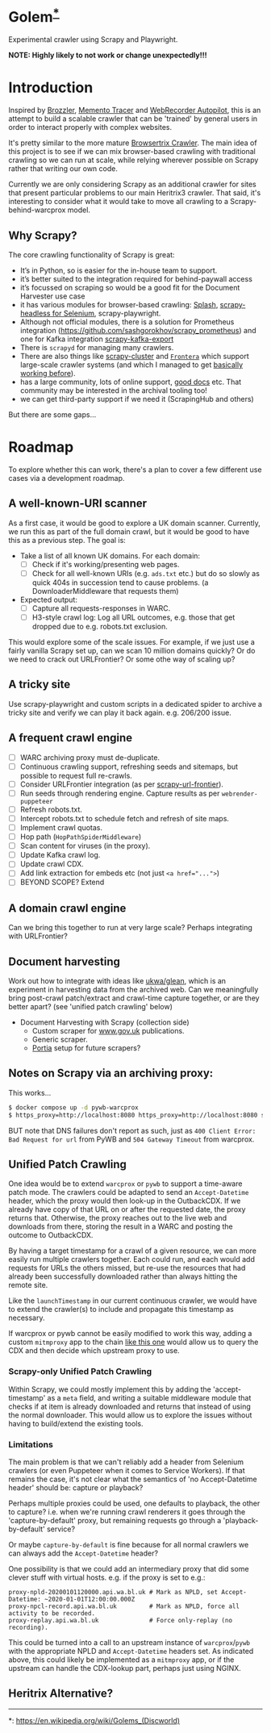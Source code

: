 # Golem<sup>[*](#golem-link)</sup>
Experimental crawler using Scrapy and Playwright.

**NOTE: Highly likely to not work or change unexpectedly!!!**

# Introduction

Inspired by [Brozzler](https://github.com/internetarchive/brozzler), [Memento Tracer](http://tracer.mementoweb.org/) and [WebRecorder Autopilot](https://guide.webrecorder.io/autopilot/), this is an attempt to build a scalable crawler that can be 'trained' by general users in order to interact properly with complex websites.

It's pretty similar to the more mature [Browsertrix Crawler](https://github.com/webrecorder/browsertrix-crawler). The main idea of this project is to see if we can mix browser-based crawling with traditional crawling so we can run at scale, while relying wherever possible on Scrapy rather that writing our own code.

Currently we are only considering Scrapy as an additional crawler for sites that present particular problems to our main Heritrix3 crawler.  That said, it's interesting to consider what it would take to move all crawling to a Scrapy-behind-warcprox model.


## Why Scrapy?

The core crawling functionality of Scrapy is great:

- It’s in Python, so is easier for the in-house team to support.
- it’s better suited to the integration required for behind-paywall access 
- it’s focussed on scraping so would be a good fit for the Document Harvester use case
- it has various modules for browser-based crawling: [Splash](https://github.com/scrapinghub/splash/), [scrapy-headless for Selenium](https://github.com/scrapy-plugins/scrapy-headless), scrapy-playwright.
- Although not official modules, there is a solution for Prometheus integration (https://github.com/sashgorokhov/scrapy_prometheus) and one for Kafka integration [scrapy-kafka-export](https://github.com/TeamHG-Memex/scrapy-kafka-export)
- There is `scrapyd` for managing many crawlers.
- There are also things like [scrapy-cluster](https://github.com/istresearch/scrapy-cluster) and [`Frontera`](https://github.com/scrapinghub/frontera) which support large-scale crawler systems (and which I managed to get [basically working before](https://github.com/anjackson/anjackson.github.io/blob/d2e33c37d81cb10f8a921f6637a5090a2a625348/digipres-lessons-learned/index.md#experimenting-with-frontera)).
- has a large community, lots of online support, [good docs](https://docs.scrapy.org/en/latest/index.html) etc. That community may be interested in the archival tooling too!
- we can get third-party support if we need it (ScrapingHub and others)

But there are some gaps...

# Roadmap

To explore whether this can work, there's a plan to cover a few different use cases via a development roadmap.

## A well-known-URI scanner

As a first case, it would be good to explore a UK domain scanner. Currently, we run this as part of the full domain crawl, but it would be good to have this as a previous step. The goal is:

- Take a list of all known UK domains. For each domain:
    - [ ] Check if it's working/presenting web pages.
    - [ ] Check for all well-known URIs (e.g. `ads.txt` etc.) but do so slowly as quick 404s in succession tend to cause problems. (a DownloaderMiddleware that requests them)
- Expected output:
    - [ ] Capture all requests-responses in WARC.
    - [ ] H3-style crawl log: Log all URL outcomes, e.g. those that get dropped due to e.g. robots.txt exclusion.

This would explore some of the scale issues. For example, if we just use a fairly vanilla Scrapy set up, can we scan 10 million domains quickly? Or do we need to crack out URLFrontier? Or some othe way of scaling up?

## A tricky site

Use scrapy-playwright and custom scripts in a dedicated spider to archive a tricky site and verify we can play it back again. e.g. 206/200 issue.

## A frequent crawl engine

 - [ ] WARC archiving proxy must de-duplicate.
 - [ ] Continuous crawling support, refreshing seeds and sitemaps, but possible to request full re-crawls. 
 - [ ] Consider URLFrontier integration (as per [scrapy-url-frontier](https://github.com/anjackson/scrapy-url-frontier)).
 - [ ] Run seeds through rendering engine. Capture results as per `webrender-puppeteer`
 - [ ] Refresh robots.txt.
 - [ ] Intercept robots.txt to schedule fetch and refresh of site maps.
 - [ ] Implement crawl quotas.
 - [ ] Hop path (`HopPathSpiderMiddleware`)
 - [ ] Scan content for viruses (in the proxy).
 - [ ] Update Kafka crawl log.
 - [ ] Update crawl CDX.
 - [ ] Add link extraction for embeds etc (not just `<a href="...">`)
 - [ ] BEYOND SCOPE? Extend 

## A domain crawl engine

Can we bring this together to run at very large scale? Perhaps integrating with URLFrontier?

## Document harvesting

Work out how to integrate with ideas like [ukwa/glean](https://github.com/ukwa/glean), which is an experiment in harvesting data from the archived web.  Can we meaningfully bring post-crawl patch/extract and crawl-time capture together, or are they better apart? (see 'unified patch crawling' below)

- Document Harvesting with Scrapy (collection side)
    - Custom scraper for www.gov.uk publications.
    - Generic scraper.
    - [Portia](https://github.com/scrapinghub/portia) setup for future scrapers?


## Notes on Scrapy via an archiving proxy:

This works...

```bash
$ docker compose up -d pywb-warcprox
$ https_proxy=http://localhost:8080 https_proxy=http://localhost:8080 scrapy crawl warchiver -a seeds=test-seeds.txt 
```

BUT note that DNS failures don't report as such, just as `400 Client Error: Bad Request for url` from PyWB and `504 Gateway Timeout` from warcprox.



## Unified Patch Crawling

One idea would be to extend `warcprox` or `pywb` to support a time-aware patch mode. The crawlers could be adapted to send an `Accept-Datetime` header, which the proxy would then look-up in the OutbackCDX. If we already have copy of that URL on or after the requested date, the proxy returns that. Otherwise, the proxy reaches out to the live web and downloads from there, storing the result in a WARC and posting the outcome to OutbackCDX.

By having a target timestamp for a crawl of a given resource, we can more easily run multiple crawlers together. Each could run, and each would add requests for URLs the others missed, but re-use the resources that had already been successfully downloaded rather than always hitting the remote site.

Like the `launchTimestamp` in our current continuous crawler, we would have to extend the crawler(s) to include and propagate this timestamp as necessary.

If warcprox or pywb cannot be easily modified to work this way, adding a custom `mitmproxy` app to the chain [like this one](https://github.com/mitmproxy/mitmproxy/blob/master/examples/complex/change_upstream_proxy.py) would allow us to query the CDX and then decide which upstream proxy to use.

### Scrapy-only Unified Patch Crawling

Within Scrapy, we could mostly implement this by adding the 'accept-timestamp' as a `meta` field, and writing a suitable middleware module that checks if at item is already downloaded and returns that instead of using the normal downloader.  This would allow us to explore the issues without having to build/extend the existing tools.


### Limitations

The main problem is that we can't reliably add a header from Selenium crawlers (or even Puppeteer when it comes to Service Workers). If that remains the case, it's not clear what the semantics of 'no Accept-Datetime header' should be: capture or playback?

Perhaps multiple proxies could be used, one defaults to playback, the other to capture? i.e. when we're running crawl renderers it goes through the 'capture-by-default' proxy, but remaining requests go through a 'playback-by-default' service? 

Or maybe `capture-by-default` is fine because for all normal crawlers we can always add the `Accept-Datetime` header?

One possibility is that we could add an intermediary proxy that did some clever stuff with virtual hosts. e.g. if the proxy is set to e.g.:

    proxy-npld-20200101120000.api.wa.bl.uk # Mark as NPLD, set Accept-Datetime: ~2020-01-01T12:00:00.000Z
    proxy-npcl-record.api.wa.bl.uk         # Mark as NPLD, force all activity to be recorded.
    proxy-replay.api.wa.bl.uk              # Force only-replay (no recording).

This could be turned into a call to an upstream instance of `warcprox`/`pywb` with the appropriate NPLD and `Accept-Datetime` headers set. As indicated above, this could likely be implemented as a `mitmproxy` app, or if the upstream can handle the CDX-lookup part, perhaps just using NGINX.


## Heritrix Alternative?


----

<a name="golem-link">*</a>: https://en.wikipedia.org/wiki/Golems_(Discworld)
